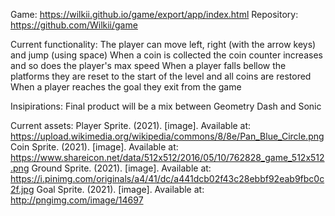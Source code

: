 Game: https://wilkii.github.io/game/export/app/index.html
Repository: https://github.com/Wilkii/game

Current functionality:
The player can move left, right (with the arrow keys) and jump (using space)
When a coin is collected the coin counter increases and so does the player's max speed
When a player falls bellow the platforms they are reset to the start of the level and all coins are restored
When a player reaches the goal they exit from the game

Insipirations:
Final product will be a mix between Geometry Dash and Sonic

Current assets:
Player Sprite. (2021). [image]. Available at: https://upload.wikimedia.org/wikipedia/commons/8/8e/Pan_Blue_Circle.png
Coin Sprite. (2021). [image]. Available at: https://www.shareicon.net/data/512x512/2016/05/10/762828_game_512x512.png
Ground Sprite. (2021). [image]. Available at: https://i.pinimg.com/originals/a4/41/dc/a441dcb02f43c28ebbf92eab9fbc0c2f.jpg
Goal Sprite. (2021). [image]. Available at: http://pngimg.com/image/14697
